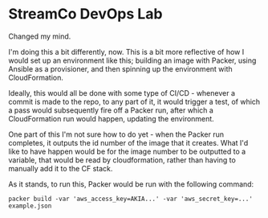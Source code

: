 # StreamCo DevOps Lab

Changed my mind.

I'm doing this a bit differently, now. This is a bit more reflective of how I
would set up an environment like this; building an image with Packer, using
Ansible as a provisioner, and then spinning up the environment with CloudFormation.

Ideally, this would all be done with some type of CI/CD - whenever a commit is
made to the repo, to any part of it, it would trigger a test, of which a pass
would subsequently fire off a Packer run, after which a CloudFormation run
would happen, updating the environment.

One part of this I'm not sure how to do yet - when the Packer run completes,
it outputs the id number of the image that it creates. What I'd like to have
happen would be for the image number to be outputted to a variable, that would
be read by cloudformation, rather than having to manually add it to the CF
stack. 

As it stands, to run this, Packer would be run with the following command:

    packer build -var 'aws_access_key=AKIA...' -var 'aws_secret_key=...' example.json
    
